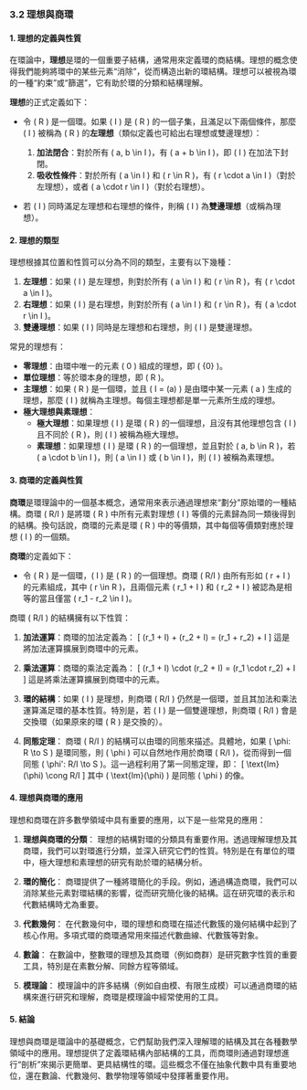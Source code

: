 ### 3.2 理想與商環

#### 1. 理想的定義與性質

在環論中，**理想**是環的一個重要子結構，通常用來定義環的商結構。理想的概念使得我們能夠將環中的某些元素“消除”，從而構造出新的環結構。理想可以被視為環的一種“約束”或“篩選”，它有助於環的分類和結構理解。

**理想**的正式定義如下：

- 令 \( R \) 是一個環。如果 \( I \) 是 \( R \) 的一個子集，且滿足以下兩個條件，那麼 \( I \) 被稱為 \( R \) 的**左理想**（類似定義也可給出右理想或雙邊理想）：

  1. **加法閉合**：對於所有 \( a, b \in I \)，有 \( a + b \in I \)，即 \( I \) 在加法下封閉。
  2. **吸收性條件**：對於所有 \( a \in I \) 和 \( r \in R \)，有 \( r \cdot a \in I \)（對於左理想），或者 \( a \cdot r \in I \)（對於右理想）。

- 若 \( I \) 同時滿足左理想和右理想的條件，則稱 \( I \) 為**雙邊理想**（或稱為理想）。

#### 2. 理想的類型

理想根據其位置和性質可以分為不同的類型，主要有以下幾種：

1. **左理想**：如果 \( I \) 是左理想，則對於所有 \( a \in I \) 和 \( r \in R \)，有 \( r \cdot a \in I \)。
2. **右理想**：如果 \( I \) 是右理想，則對於所有 \( a \in I \) 和 \( r \in R \)，有 \( a \cdot r \in I \)。
3. **雙邊理想**：如果 \( I \) 同時是左理想和右理想，則 \( I \) 是雙邊理想。

常見的理想有：

- **零理想**：由環中唯一的元素 \( 0 \) 組成的理想，即 \( \{0\} \)。
- **單位理想**：等於環本身的理想，即 \( R \)。
- **主理想**：如果 \( R \) 是一個環，並且 \( I = (a) \) 是由環中某一元素 \( a \) 生成的理想，那麼 \( I \) 就稱為主理想。每個主理想都是單一元素所生成的理想。
- **極大理想與素理想**：
  - **極大理想**：如果理想 \( I \) 是環 \( R \) 的一個理想，且沒有其他理想包含 \( I \) 且不同於 \( R \)，則 \( I \) 被稱為極大理想。
  - **素理想**：如果理想 \( I \) 是環 \( R \) 的一個理想，並且對於 \( a, b \in R \)，若 \( a \cdot b \in I \)，則 \( a \in I \) 或 \( b \in I \)，則 \( I \) 被稱為素理想。

#### 3. 商環的定義與性質

**商環**是環理論中的一個基本概念，通常用來表示通過理想來“劃分”原始環的一種結構。商環 \( R/I \) 是將環 \( R \) 中所有元素對理想 \( I \) 等價的元素歸為同一類後得到的結構。換句話說，商環的元素是環 \( R \) 中的等價類，其中每個等價類對應於理想 \( I \) 的一個類。

**商環**的定義如下：

- 令 \( R \) 是一個環，\( I \) 是 \( R \) 的一個理想。商環 \( R/I \) 由所有形如 \( r + I \) 的元素組成，其中 \( r \in R \)，且兩個元素 \( r_1 + I \) 和 \( r_2 + I \) 被認為是相等的當且僅當 \( r_1 - r_2 \in I \)。

商環 \( R/I \) 的結構擁有以下性質：

1. **加法運算**：商環的加法定義為：
   \[
   (r_1 + I) + (r_2 + I) = (r_1 + r_2) + I
   \]
   這是將加法運算擴展到商環中的元素。

2. **乘法運算**：商環的乘法定義為：
   \[
   (r_1 + I) \cdot (r_2 + I) = (r_1 \cdot r_2) + I
   \]
   這是將乘法運算擴展到商環中的元素。

3. **環的結構**：如果 \( I \) 是理想，則商環 \( R/I \) 仍然是一個環，並且其加法和乘法運算滿足環的基本性質。特別是，若 \( I \) 是一個雙邊理想，則商環 \( R/I \) 會是交換環（如果原來的環 \( R \) 是交換的）。

4. **同態定理**：
   商環 \( R/I \) 的結構可以由環的同態來描述。具體地，如果 \( \phi: R \to S \) 是環同態，則 \( \phi \) 可以自然地作用於商環 \( R/I \)，從而得到一個同態 \( \phi': R/I \to S \)。這一過程利用了第一同態定理，即：
   \[
   \text{Im}(\phi) \cong R/I
   \]
   其中 \( \text{Im}(\phi) \) 是同態 \( \phi \) 的像。

#### 4. 理想與商環的應用

理想和商環在許多數學領域中具有重要的應用，以下是一些常見的應用：

1. **理想與商環的分類**：
   理想的結構對環的分類具有重要作用。透過理解理想及其商環，我們可以對環進行分類，並深入研究它們的性質。特別是在有單位的環中，極大理想和素理想的研究有助於環的結構分析。

2. **環的簡化**：
   商環提供了一種將環簡化的手段。例如，通過構造商環，我們可以消除某些元素對環結構的影響，從而研究簡化後的結構。這在研究環的表示和代數結構時尤為重要。

3. **代數幾何**：
   在代數幾何中，環的理想和商環在描述代數簇的幾何結構中起到了核心作用。多項式環的商環通常用來描述代數曲線、代數簇等對象。

4. **數論**：
   在數論中，整數環的理想及其商環（例如商群）是研究數字性質的重要工具，特別是在素數分解、同餘方程等領域。

5. **模理論**：
   模理論中的許多結構（例如自由模、有限生成模）可以通過商環的結構來進行研究和理解，商環是模理論中經常使用的工具。

#### 5. 結論

理想與商環是環論中的基礎概念，它們幫助我們深入理解環的結構及其在各種數學領域中的應用。理想提供了定義環結構內部結構的工具，而商環則通過對理想進行“剖析”來揭示更簡單、更具結構性的環。這些概念不僅在抽象代數中具有重要地位，還在數論、代數幾何、數學物理等領域中發揮著重要作用。